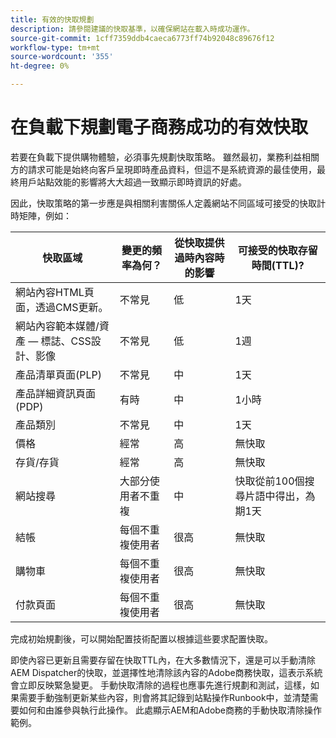 ```yaml
---
title: 有效的快取規劃
description: 請參閱建議的快取基準，以確保網站在載入時成功運作。
source-git-commit: 1cff7359ddb4caeca6773ff74b92048c89676f12
workflow-type: tm+mt
source-wordcount: '355'
ht-degree: 0%

---
```



# 在負載下規劃電子商務成功的有效快取

若要在負載下提供購物體驗，必須事先規劃快取策略。 雖然最初，業務利益相關方的請求可能是始終向客戶呈現即時產品資料，但這不是系統資源的最佳使用，最終用戶站點效能的影響將大大超過一致顯示即時資訊的好處。

因此，快取策略的第一步應是與相關利害關係人定義網站不同區域可接受的快取計時矩陣，例如：

| 快取區域 | 變更的頻率為何？ | 從快取提供過時內容時的影響 | 可接受的快取存留時間(TTL)? |
|---------------------------------------------------------------|--------------------|-------------------------------------------|-----------------------------------------------------|
| 網站內容HTML頁面，透過CMS更新。 | 不常見 | 低 | 1天 |
| 網站內容範本媒體/資產 — 標誌、CSS設計、影像 | 不常見 | 低 | 1週 |
| 產品清單頁面(PLP) | 不常見 | 中 | 1天 |
| 產品詳細資訊頁面(PDP) | 有時 | 中 | 1小時 |
| 產品類別 | 不常見 | 中 | 1天 |
| 價格 | 經常 | 高 | 無快取 |
| 存貨/存貨 | 經常 | 高 | 無快取 |
| 網站搜尋 | 大部分使用者不重複 | 中 | 快取從前100個搜尋片語中得出，為期1天 |
| 結帳 | 每個不重複使用者 | 很高 | 無快取 |
| 購物車 | 每個不重複使用者 | 很高 | 無快取 |
| 付款頁面 | 每個不重複使用者 | 很高 | 無快取 |

完成初始規劃後，可以開始配置技術配置以根據這些要求配置快取。

即使內容已更新且需要存留在快取TTL內，在大多數情況下，還是可以手動清除AEM Dispatcher的快取，並選擇性地清除該內容的Adobe商務快取，這表示系統會立即反映緊急變更。 手動快取清除的過程也應事先進行規劃和測試，這樣，如果需要手動強制更新某些內容，則會將其記錄到站點操作Runbook中，並清楚需要如何和由誰參與執行此操作。 此處顯示AEM和Adobe商務的手動快取清除操作範例。
